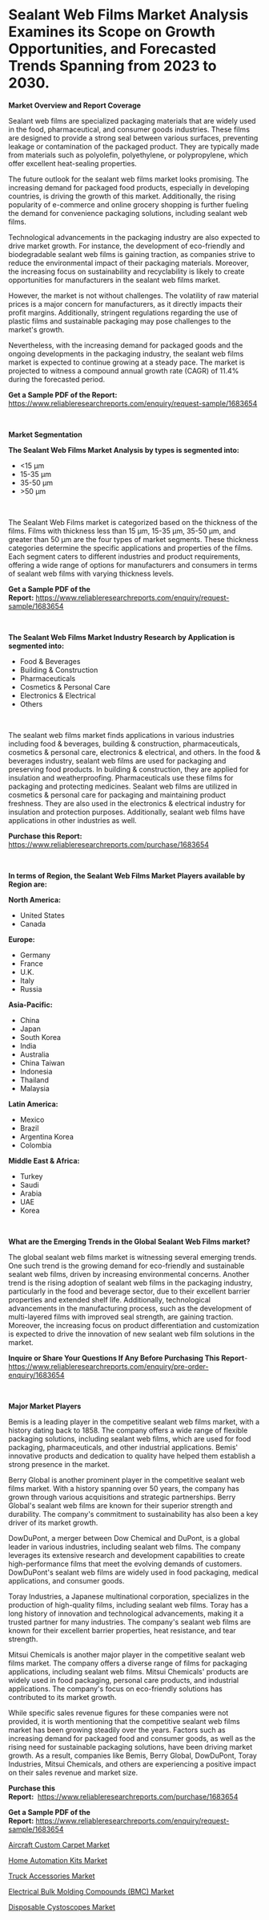 <p><h1>Sealant Web Films Market Analysis Examines its Scope on Growth Opportunities, and Forecasted Trends Spanning from 2023 to 2030.</h1></p><p><strong>Market Overview and Report Coverage</strong></p>
<p><p>Sealant web films are specialized packaging materials that are widely used in the food, pharmaceutical, and consumer goods industries. These films are designed to provide a strong seal between various surfaces, preventing leakage or contamination of the packaged product. They are typically made from materials such as polyolefin, polyethylene, or polypropylene, which offer excellent heat-sealing properties.</p><p>The future outlook for the sealant web films market looks promising. The increasing demand for packaged food products, especially in developing countries, is driving the growth of this market. Additionally, the rising popularity of e-commerce and online grocery shopping is further fueling the demand for convenience packaging solutions, including sealant web films.</p><p>Technological advancements in the packaging industry are also expected to drive market growth. For instance, the development of eco-friendly and biodegradable sealant web films is gaining traction, as companies strive to reduce the environmental impact of their packaging materials. Moreover, the increasing focus on sustainability and recyclability is likely to create opportunities for manufacturers in the sealant web films market.</p><p>However, the market is not without challenges. The volatility of raw material prices is a major concern for manufacturers, as it directly impacts their profit margins. Additionally, stringent regulations regarding the use of plastic films and sustainable packaging may pose challenges to the market's growth.</p><p>Nevertheless, with the increasing demand for packaged goods and the ongoing developments in the packaging industry, the sealant web films market is expected to continue growing at a steady pace. The market is projected to witness a compound annual growth rate (CAGR) of 11.4% during the forecasted period.</p></p>
<p><strong>Get a Sample PDF of the Report:</strong> <a href="https://www.reliableresearchreports.com/enquiry/request-sample/1683654">https://www.reliableresearchreports.com/enquiry/request-sample/1683654</a></p>
<p>&nbsp;</p>
<p><strong>Market Segmentation</strong></p>
<p><strong>The Sealant Web Films Market Analysis by types is segmented into:</strong></p>
<p><ul><li><15 μm</li><li>15-35 μm</li><li>35-50 μm</li><li>>50 μm</li></ul></p>
<p>&nbsp;</p>
<p><p>The Sealant Web Films market is categorized based on the thickness of the films. Films with thickness less than 15 μm, 15-35 μm, 35-50 μm, and greater than 50 μm are the four types of market segments. These thickness categories determine the specific applications and properties of the films. Each segment caters to different industries and product requirements, offering a wide range of options for manufacturers and consumers in terms of sealant web films with varying thickness levels.</p></p>
<p><strong>Get a Sample PDF of the Report:</strong>&nbsp;<a href="https://www.reliableresearchreports.com/enquiry/request-sample/1683654">https://www.reliableresearchreports.com/enquiry/request-sample/1683654</a></p>
<p>&nbsp;</p>
<p><strong>The Sealant Web Films Market Industry Research by Application is segmented into:</strong></p>
<p><ul><li>Food & Beverages</li><li>Building & Construction</li><li>Pharmaceuticals</li><li>Cosmetics & Personal Care</li><li>Electronics & Electrical</li><li>Others</li></ul></p>
<p>&nbsp;</p>
<p><p>The sealant web films market finds applications in various industries including food & beverages, building & construction, pharmaceuticals, cosmetics & personal care, electronics & electrical, and others. In the food & beverages industry, sealant web films are used for packaging and preserving food products. In building & construction, they are applied for insulation and weatherproofing. Pharmaceuticals use these films for packaging and protecting medicines. Sealant web films are utilized in cosmetics & personal care for packaging and maintaining product freshness. They are also used in the electronics & electrical industry for insulation and protection purposes. Additionally, sealant web films have applications in other industries as well.</p></p>
<p><strong>Purchase this Report:</strong>&nbsp; <a href="https://www.reliableresearchreports.com/purchase/1683654">https://www.reliableresearchreports.com/purchase/1683654</a></p>
<p>&nbsp;</p>
<p><strong>In terms of Region, the Sealant Web Films Market Players available by Region are:</strong></p>
<p>
    <p> <strong> North America: </strong>
        <ul>
            <li>United States</li>
            <li>Canada</li>
        </ul>
        </p> 
    <p> <strong> Europe: </strong>
        <ul>
            <li>Germany</li>
            <li>France</li>
            <li>U.K.</li>
            <li>Italy</li>
            <li>Russia</li>
        </ul>
        </p> 
    <p> <strong> Asia-Pacific: </strong>
        <ul>
            <li>China</li>
            <li>Japan</li>
            <li>South Korea</li>
            <li>India</li>
            <li>Australia</li>
            <li>China Taiwan</li>
            <li>Indonesia</li>
            <li>Thailand</li>
            <li>Malaysia</li>
        </ul>
        </p> 
    <p> <strong> Latin America: </strong>
        <ul>
            <li>Mexico</li>
            <li>Brazil</li>
            <li>Argentina Korea</li>
            <li>Colombia</li>
        </ul>
        </p> 
    <p> <strong> Middle East & Africa: </strong>
        <ul>
            <li>Turkey</li>
            <li>Saudi</li>
            <li>Arabia</li>
            <li>UAE</li>
            <li>Korea</li>
        </ul>
    </p>
    </p>
<p>&nbsp;</p>
<p><strong>What are the Emerging Trends in the Global Sealant Web Films market?</strong></p>
<p><p>The global sealant web films market is witnessing several emerging trends. One such trend is the growing demand for eco-friendly and sustainable sealant web films, driven by increasing environmental concerns. Another trend is the rising adoption of sealant web films in the packaging industry, particularly in the food and beverage sector, due to their excellent barrier properties and extended shelf life. Additionally, technological advancements in the manufacturing process, such as the development of multi-layered films with improved seal strength, are gaining traction. Moreover, the increasing focus on product differentiation and customization is expected to drive the innovation of new sealant web film solutions in the market.</p></p>
<p><strong>Inquire or Share Your Questions If Any Before Purchasing This Report</strong>- <a href="https://www.reliableresearchreports.com/enquiry/pre-order-enquiry/1683654">https://www.reliableresearchreports.com/enquiry/pre-order-enquiry/1683654</a></p>
<p>&nbsp;</p>
<p><strong>Major Market Players</strong></p>
<p><p>Bemis is a leading player in the competitive sealant web films market, with a history dating back to 1858. The company offers a wide range of flexible packaging solutions, including sealant web films, which are used for food packaging, pharmaceuticals, and other industrial applications. Bemis' innovative products and dedication to quality have helped them establish a strong presence in the market.</p><p>Berry Global is another prominent player in the competitive sealant web films market. With a history spanning over 50 years, the company has grown through various acquisitions and strategic partnerships. Berry Global's sealant web films are known for their superior strength and durability. The company's commitment to sustainability has also been a key driver of its market growth.</p><p>DowDuPont, a merger between Dow Chemical and DuPont, is a global leader in various industries, including sealant web films. The company leverages its extensive research and development capabilities to create high-performance films that meet the evolving demands of customers. DowDuPont's sealant web films are widely used in food packaging, medical applications, and consumer goods.</p><p>Toray Industries, a Japanese multinational corporation, specializes in the production of high-quality films, including sealant web films. Toray has a long history of innovation and technological advancements, making it a trusted partner for many industries. The company's sealant web films are known for their excellent barrier properties, heat resistance, and tear strength.</p><p>Mitsui Chemicals is another major player in the competitive sealant web films market. The company offers a diverse range of films for packaging applications, including sealant web films. Mitsui Chemicals' products are widely used in food packaging, personal care products, and industrial applications. The company's focus on eco-friendly solutions has contributed to its market growth.</p><p>While specific sales revenue figures for these companies were not provided, it is worth mentioning that the competitive sealant web films market has been growing steadily over the years. Factors such as increasing demand for packaged food and consumer goods, as well as the rising need for sustainable packaging solutions, have been driving market growth. As a result, companies like Bemis, Berry Global, DowDuPont, Toray Industries, Mitsui Chemicals, and others are experiencing a positive impact on their sales revenue and market size.</p></p>
<p><strong>Purchase this Report:</strong>&nbsp;&nbsp;<a href="https://www.reliableresearchreports.com/purchase/1683654">https://www.reliableresearchreports.com/purchase/1683654</a></p>
<p></p>
<p><strong>Get a Sample PDF of the Report:</strong>&nbsp;<a href="https://www.reliableresearchreports.com/enquiry/request-sample/1683654">https://www.reliableresearchreports.com/enquiry/request-sample/1683654</a></p>
<p><p><a href="https://medium.com/@favor.look.seal/aircraft-custom-carpet-market-report-reveals-the-latest-trends-and-growth-opportunities-of-this-0c9d4cc208c7">Aircraft Custom Carpet Market</a></p><p><a href="https://github.com/Chiragrp22/Market-Research-Report-List-1/blob/main/home-automation-kits-market.md">Home Automation Kits Market</a></p><p><a href="https://github.com/ChiragRP21/Market-Research-Report-List-1/blob/main/truck-accessories-market.md">Truck Accessories Market</a></p><p><a href="https://medium.com/@sight.lens.slot/electrical-bulk-molding-compounds-bmc-market-focuses-on-market-share-size-and-projected-forecast-55935800e9fe">Electrical Bulk Molding Compounds (BMC) Market</a></p><p><a href="https://www.linkedin.com/pulse/disposable-cystoscopes-market-size-share-amp-trends-analysis-iaqze/">Disposable Cystoscopes Market</a></p></p>